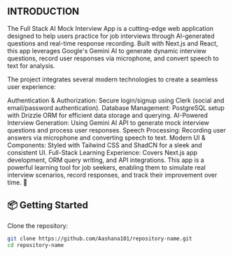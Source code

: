 ## INTRODUCTION

The Full Stack AI Mock Interview App is a cutting-edge web application designed to help users practice for job interviews through AI-generated questions and real-time response recording. Built with Next.js and React, this app leverages Google's Gemini AI to generate dynamic interview questions, record user responses via microphone, and convert speech to text for analysis.

The project integrates several modern technologies to create a seamless user experience:

Authentication & Authorization: Secure login/signup using Clerk (social and email/password authentication).
Database Management: PostgreSQL setup with Drizzle ORM for efficient data storage and querying.
AI-Powered Interview Generation: Using Gemini AI API to generate mock interview questions and process user responses.
Speech Processing: Recording user answers via microphone and converting speech to text.
Modern UI & Components: Styled with Tailwind CSS and ShadCN for a sleek and consistent UI.
Full-Stack Learning Experience: Covers Next.js app development, ORM query writing, and API integrations.
This app is a powerful learning tool for job seekers, enabling them to simulate real interview scenarios, record responses, and track their improvement over time. 🚀


## 📦 Getting Started  

Clone the repository:  
```bash
git clone https://github.com/Aashana101/repository-name.git
cd repository-name